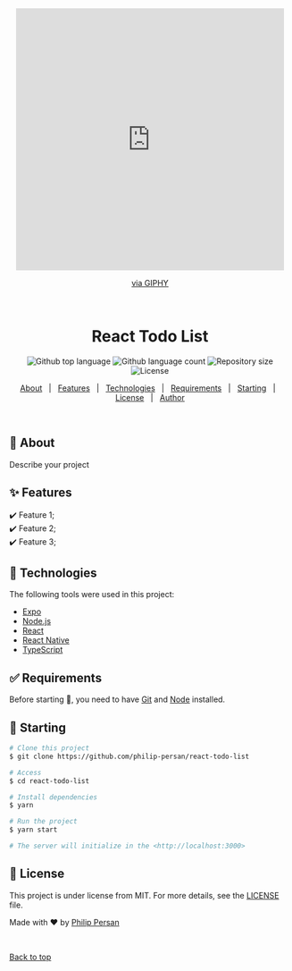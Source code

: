 <div align="center" id="top"> 
<iframe src="https://giphy.com/embed/du3J3cXyzhj75IOgvA" width="480" height="469" frameBorder="0" class="giphy-embed" allowFullScreen></iframe><p><a href="https://giphy.com/gifs/devrock-code-edr-escueladevrock-du3J3cXyzhj75IOgvA">via GIPHY</a></p>
  &#xa0;

  <!-- <a href="https://reacttodolist.netlify.app">Demo</a> -->
</div>

<h1 align="center">React Todo List</h1>

<p align="center">
  <img alt="Github top language" src="https://img.shields.io/github/languages/top/philip-persan/react-todo-list?color=56BEB8">

  <img alt="Github language count" src="https://img.shields.io/github/languages/count/philip-persan/react-todo-list?color=56BEB8">

  <img alt="Repository size" src="https://img.shields.io/github/repo-size/philip-persan/react-todo-list?color=56BEB8">

  <img alt="License" src="https://img.shields.io/github/license/philip-persan/react-todo-list?color=56BEB8">

  <!-- <img alt="Github issues" src="https://img.shields.io/github/issues/philip-persan/react-todo-list?color=56BEB8" /> -->

  <!-- <img alt="Github forks" src="https://img.shields.io/github/forks/philip-persan/react-todo-list?color=56BEB8" /> -->

  <!-- <img alt="Github stars" src="https://img.shields.io/github/stars/philip-persan/react-todo-list?color=56BEB8" /> -->
</p>

<!-- Status -->

<!-- <h4 align="center"> 
	🚧  React Todo List 🚀 Under construction...  🚧
</h4> 

<hr> -->

<p align="center">
  <a href="#dart-about">About</a> &#xa0; | &#xa0; 
  <a href="#sparkles-features">Features</a> &#xa0; | &#xa0;
  <a href="#rocket-technologies">Technologies</a> &#xa0; | &#xa0;
  <a href="#white_check_mark-requirements">Requirements</a> &#xa0; | &#xa0;
  <a href="#checkered_flag-starting">Starting</a> &#xa0; | &#xa0;
  <a href="#memo-license">License</a> &#xa0; | &#xa0;
  <a href="https://github.com/philip-persan" target="_blank">Author</a>
</p>

<br>

## :dart: About ##

Describe your project

## :sparkles: Features ##

:heavy_check_mark: Feature 1;\
:heavy_check_mark: Feature 2;\
:heavy_check_mark: Feature 3;

## :rocket: Technologies ##

The following tools were used in this project:

- [Expo](https://expo.io/)
- [Node.js](https://nodejs.org/en/)
- [React](https://pt-br.reactjs.org/)
- [React Native](https://reactnative.dev/)
- [TypeScript](https://www.typescriptlang.org/)

## :white_check_mark: Requirements ##

Before starting :checkered_flag:, you need to have [Git](https://git-scm.com) and [Node](https://nodejs.org/en/) installed.

## :checkered_flag: Starting ##

```bash
# Clone this project
$ git clone https://github.com/philip-persan/react-todo-list

# Access
$ cd react-todo-list

# Install dependencies
$ yarn

# Run the project
$ yarn start

# The server will initialize in the <http://localhost:3000>
```

## :memo: License ##

This project is under license from MIT. For more details, see the [LICENSE](LICENSE.md) file.


Made with :heart: by <a href="https://github.com/philip-persan" target="_blank">Philip Persan</a>

&#xa0;

<a href="#top">Back to top</a>
